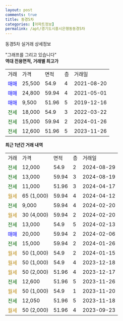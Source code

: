 ```yaml
---
layout: post
comments: true
title: 동경5차
categories: [아파트정보]
permalink: /apt/경기도시흥시은행동동경5차
---
```


동경5차 실거래 상세정보

<script type="text/javascript">
  google.charts.load('current', {'packages':['line', 'corechart']});
  google.charts.setOnLoadCallback(drawChart);

  function drawChart() {
    var data = new google.visualization.DataTable();
    data.addColumn('date', '거래일');
    data.addColumn('number', "매매");
    data.addColumn('number', "전세");
    data.addColumn('number', "전매");

    data.addRows([[new Date(Date.parse("2024-08-29")), null, 12000, null], [new Date(Date.parse("2024-08-19")), null, 13000, null], [new Date(Date.parse("2024-04-17")), null, 11000, null], [new Date(Date.parse("2024-04-12")), null, null, null], [new Date(Date.parse("2024-02-20")), null, 9000, null], [new Date(Date.parse("2024-02-20")), null, null, null], [new Date(Date.parse("2024-02-13")), null, 13000, null], [new Date(Date.parse("2024-02-06")), 20000, null, null], [new Date(Date.parse("2024-01-26")), null, 15000, null], [new Date(Date.parse("2024-01-15")), null, null, null], [new Date(Date.parse("2023-12-18")), null, null, null], [new Date(Date.parse("2023-12-17")), null, null, null], [new Date(Date.parse("2023-11-26")), null, 12600, null], [new Date(Date.parse("2023-11-20")), null, null, null], [new Date(Date.parse("2023-11-18")), null, 12050, null], [new Date(Date.parse("2023-09-23")), null, null, null]]);

    var options = {
      hAxis: {
        format: 'yyyy/MM/dd'
      },    
      lineWidth: 0,
      pointsVisible: true,    
      title: '최근 1년간 유형별 실거래가 분포',
      legend: { position: 'bottom' }
    };

    var formatter = new google.visualization.NumberFormat({pattern:'###,###'} );
    formatter.format(data, 1);
    formatter.format(data, 2);
    
    setTimeout(function() {
        var chart = new google.visualization.LineChart(document.getElementById('columnchart_material'));
        chart.draw(data, (options));
        document.getElementById('loading').style.display = 'none';
    }, 200);
  }
</script>


<div id="loading" style="z-index:20; display: block; margin-left: 0px">"그래프를 그리고 있습니다"</div>
<div id="columnchart_material" style="width: 95%; margin-left: 0px; display: block"></div>
<!-- contents start -->
<b>역대 전용면적, 거래별 최고가</b>
<table class="sortable">
    <tr>
      <td>거래</td>
      <td>가격</td>
      <td>면적</td>
      <td>층</td>
      <td>거래일</td>
    </tr>
        <tr>
          <td><a style="color: blue">매매</a></td>
          <td>25,500</td>
          <td>54.9</td>
          <td>4</td>
          <td>2021-08-20</td>
        </tr>            <tr>
          <td><a style="color: blue">매매</a></td>
          <td>24,800</td>
          <td>59.94</td>
          <td>4</td>
          <td>2021-05-01</td>
        </tr>            <tr>
          <td><a style="color: blue">매매</a></td>
          <td>9,500</td>
          <td>51.96</td>
          <td>5</td>
          <td>2019-12-16</td>
        </tr>        
        <tr>
              <td><a style="color: darkgreen">전세</a></td>
              <td>18,000</td>
              <td>54.9</td>
              <td>3</td>
              <td>2022-03-22</td>
            </tr>            <tr>
              <td><a style="color: darkgreen">전세</a></td>
              <td>15,000</td>
              <td>59.94</td>
              <td>2</td>
              <td>2024-01-26</td>
            </tr>            <tr>
              <td><a style="color: darkgreen">전세</a></td>
              <td>12,600</td>
              <td>51.96</td>
              <td>5</td>
              <td>2023-11-26</td>
            </tr>        
    
</table>

<b>최근 1년간 거래 내역</b>

<table class="sortable">
    <tr>
      <td>거래</td>
      <td>가격</td>
      <td>면적</td>
      <td>층</td>
      <td>거래일</td>
    </tr>
    <tr>
      <td><a style="color: darkgreen">전세</a></td>
      <td>12,000</td>
      <td>54.9</td>
      <td>2</td>
      <td>2024-08-29</td>
    </tr>          <tr>
      <td><a style="color: darkgreen">전세</a></td>
      <td>13,000</td>
      <td>59.94</td>
      <td>3</td>
      <td>2024-08-19</td>
    </tr>          <tr>
      <td><a style="color: darkgreen">전세</a></td>
      <td>11,000</td>
      <td>51.96</td>
      <td>3</td>
      <td>2024-04-17</td>
    </tr>          <tr>
      <td><a style="color: darkgoldenrod">월세</a></td>
      <td>65 (1,000)</td>
      <td>59.94</td>
      <td>4</td>
      <td>2024-04-12</td>
    </tr>          <tr>
      <td><a style="color: darkgreen">전세</a></td>
      <td>9,000</td>
      <td>59.94</td>
      <td>4</td>
      <td>2024-02-20</td>
    </tr>          <tr>
      <td><a style="color: darkgoldenrod">월세</a></td>
      <td>30 (4,000)</td>
      <td>59.94</td>
      <td>2</td>
      <td>2024-02-20</td>
    </tr>          <tr>
      <td><a style="color: darkgreen">전세</a></td>
      <td>13,000</td>
      <td>54.9</td>
      <td>5</td>
      <td>2024-02-13</td>
    </tr>          <tr>
      <td><a style="color: blue">매매</a></td>
      <td>20,000</td>
      <td>59.94</td>
      <td>2</td>
      <td>2024-02-06</td>
    </tr>          <tr>
      <td><a style="color: darkgreen">전세</a></td>
      <td>15,000</td>
      <td>59.94</td>
      <td>2</td>
      <td>2024-01-26</td>
    </tr>          <tr>
      <td><a style="color: darkgoldenrod">월세</a></td>
      <td>50 (1,000)</td>
      <td>54.9</td>
      <td>2</td>
      <td>2024-01-15</td>
    </tr>          <tr>
      <td><a style="color: darkgoldenrod">월세</a></td>
      <td>50 (1,000)</td>
      <td>54.9</td>
      <td>4</td>
      <td>2023-12-18</td>
    </tr>          <tr>
      <td><a style="color: darkgoldenrod">월세</a></td>
      <td>50 (2,000)</td>
      <td>51.96</td>
      <td>4</td>
      <td>2023-12-17</td>
    </tr>          <tr>
      <td><a style="color: darkgreen">전세</a></td>
      <td>12,600</td>
      <td>51.96</td>
      <td>5</td>
      <td>2023-11-26</td>
    </tr>          <tr>
      <td><a style="color: darkgoldenrod">월세</a></td>
      <td>50 (1,000)</td>
      <td>54.9</td>
      <td>1</td>
      <td>2023-11-20</td>
    </tr>          <tr>
      <td><a style="color: darkgreen">전세</a></td>
      <td>12,050</td>
      <td>51.96</td>
      <td>5</td>
      <td>2023-11-18</td>
    </tr>          <tr>
      <td><a style="color: darkgoldenrod">월세</a></td>
      <td>50 (2,000)</td>
      <td>51.96</td>
      <td>4</td>
      <td>2023-09-23</td>
    </tr>      </table>
<!-- contents end -->    

